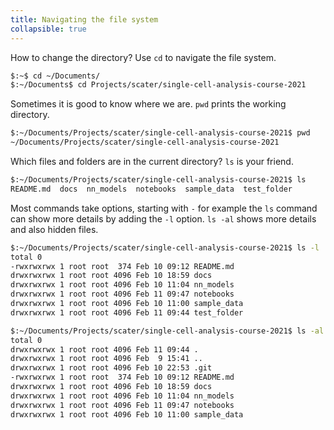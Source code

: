 ```yaml
---
title: Navigating the file system
collapsible: true
---
```

How to change the directory? Use `cd` to navigate the file system.
```bash
$:~$ cd ~/Documents/
$:~/Documents$ cd Projects/scater/single-cell-analysis-course-2021
```

Sometimes it is good to know where we are.  `pwd` prints the working directory.
```bash
$:~/Documents/Projects/scater/single-cell-analysis-course-2021$ pwd
~/Documents/Projects/scater/single-cell-analysis-course-2021
```

Which files and folders are in the current directory? `ls` is your friend.
```bash
$:~/Documents/Projects/scater/single-cell-analysis-course-2021$ ls
README.md  docs  nn_models  notebooks  sample_data  test_folder
```

Most commands take options, starting with `-` for example the `ls` command can show more details by adding the `-l` option. `ls -al` shows more details and also hidden files.
```bash
$:~/Documents/Projects/scater/single-cell-analysis-course-2021$ ls -l
total 0
-rwxrwxrwx 1 root root  374 Feb 10 09:12 README.md
drwxrwxrwx 1 root root 4096 Feb 10 18:59 docs
drwxrwxrwx 1 root root 4096 Feb 10 11:04 nn_models
drwxrwxrwx 1 root root 4096 Feb 11 09:47 notebooks
drwxrwxrwx 1 root root 4096 Feb 10 11:00 sample_data
drwxrwxrwx 1 root root 4096 Feb 11 09:44 test_folder
```

```bash
$:~/Documents/Projects/scater/single-cell-analysis-course-2021$ ls -al
total 0
drwxrwxrwx 1 root root 4096 Feb 11 09:44 .
drwxrwxrwx 1 root root 4096 Feb  9 15:41 ..
drwxrwxrwx 1 root root 4096 Feb 10 22:53 .git
-rwxrwxrwx 1 root root  374 Feb 10 09:12 README.md
drwxrwxrwx 1 root root 4096 Feb 10 18:59 docs
drwxrwxrwx 1 root root 4096 Feb 10 11:04 nn_models
drwxrwxrwx 1 root root 4096 Feb 11 09:47 notebooks
drwxrwxrwx 1 root root 4096 Feb 10 11:00 sample_data
```
